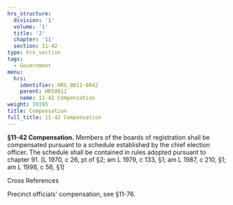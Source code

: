 ```yaml
---
hrs_structure:
  division: '1'
  volume: '1'
  title: '2'
  chapter: '11'
  section: 11-42
type: hrs_section
tags:
  - Government
menu:
  hrs:
    identifier: HRS_0011-0042
    parent: HRS0011
    name: 11-42 Compensation
weight: 20195
title: Compensation
full_title: 11-42 Compensation
---
```

**§11-42 Compensation.** Members of the boards of registration shall be compensated pursuant to a schedule established by the chief election officer. The schedule shall be contained in rules adopted pursuant to chapter 91\. [L 1970, c 26, pt of §2; am L 1979, c 133, §1; am L 1987, c 210, §1; am L 1998, c 56, §1]

Cross References

Precinct officials' compensation, see §11-76.